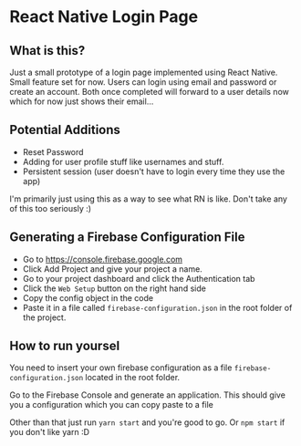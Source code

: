 # React Native Login Page

## What is this?

Just a small prototype of a login page implemented using React Native.
Small feature set for now. Users can login using email and password or create an account. Both once completed will forward to a user details now which for now just shows their email...

## Potential Additions

- Reset Password
- Adding for user profile stuff like usernames and stuff.
- Persistent session (user doesn't have to login every time they use the app)

I'm primarily just using this as a way to see what RN is like. Don't
take any of this too seriously :)

## Generating a Firebase Configuration File

- Go to https://console.firebase.google.com
- Click Add Project and give your project a name.
- Go to your project dashboard and click the Authentication tab
- Click the `Web Setup` button on the right hand side
- Copy the config object in the code
- Paste it in a file called `firebase-configuration.json` in the root folder of the project.

## How to run yoursel

You need to insert your own firebase configuration as a file `firebase-configuration.json` located in the root folder.

Go to the Firebase Console and generate an application. This should
give you a configuration which you can copy paste to a file

Other than that just run `yarn start` and you're good to go. Or `npm start` if you don't like yarn :D
